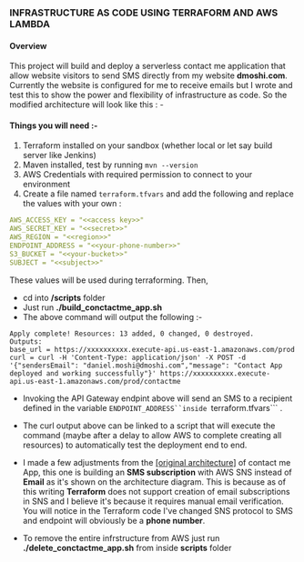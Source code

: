 ### INFRASTRUCTURE AS CODE USING TERRAFORM AND AWS LAMBDA

#### Overview

This project will build and deploy a serverless contact me application that allow website visitors to send SMS directly from my website __dmoshi.com__. Currently the website is configured for me to receive emails but I wrote and test this to show the power and flexibility of infrastructure as code. So the modified architecture will look like this : - 



#### Things you will need :- 

1. Terraform installed on your sandbox (whether local or let say build server like Jenkins) 
2. Maven installed, test by running ```mvn --version```
3. AWS Credentials with required permission to connect to your environment
4. Create a file named ```terraform.tfvars``` and add the following and replace the values with your own : 
   
 ```yaml  
AWS_ACCESS_KEY = "<<access key>>"
AWS_SECRET_KEY = "<<secret>>"
AWS_REGION = "<<region>>"
ENDPOINT_ADDRESS = "<<your-phone-number>>"
S3_BUCKET = "<<your-bucket>>"
SUBJECT = "<<subject>>"
```

These values will be used during terraforming. Then,

* cd into  __/scripts__ folder
* Just run __./build_conctactme_app.sh__ 
* The above command will output the following :- 
  
 ```
Apply complete! Resources: 13 added, 0 changed, 0 destroyed.
Outputs:
base_url = https://xxxxxxxxxx.execute-api.us-east-1.amazonaws.com/prod
curl = curl -H 'Content-Type: application/json' -X POST -d '{"sendersEmail": "daniel.moshi@dmoshi.com","message": "Contact App deployed and working successfully"}' https://xxxxxxxxxx.execute-api.us-east-1.amazonaws.com/prod/contactme
```

* Invoking the API Gateway endpint above will send an SMS to a recipient defined in the variable ```ENDPOINT_ADDRESS``inside ```terraform.tfvars``` . 

* The curl output above can be linked to a script that will execute the command (maybe after a delay to allow AWS to complete creating all resources) to automatically test the deployment end to end. 

* I made a few adjustments from the [[original architecture]](https://github.com/dmoshi/serverless/tree/master/dmoshi.com.contactme.lambda) of contact me App, this one is building an __SMS subscription__ with AWS SNS instead of __Email__ as it's shown on the architecture diagram. This is because as of this writing __Terraform__ does not support creation of email subscriptions in SNS and I believe it's because it requires manual email verification. You will notice in the Terraform code I've changed SNS protocol to SMS and endpoint will obviously be a __phone number__. 

* To remove the entire infrstructure from AWS just run __./delete_conctactme_app.sh__ from inside __scripts__ folder

